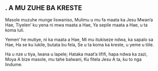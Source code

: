 ## . A MU ZUHE BA KRESTE

Masole muzuhe munge liswaniso,
Mulimu u mu fa maata ka Jesu Mwan’a Hae,
Tiyelen’ ku yena ni mwa maata a Hae,
Ya sepile maata a Hae, u ta koma luli.


Yemen’ he mutiye, ni ka maata a Hae,
Mi mu itukiseze ndwa, ka sapalo sa Hae,
Ha se ku lukile, butata bu fela,
Se u ta koma ka kreste, u yeme u tiile.


Ha u nze u tiya, lwana u lapele;
Hataka maat’a lififi, hapa ndwa ka zazi,
Moya A bize masole, mu tahe balwani,
Ku fitela Jesu A ta, ku to nga lindume.

